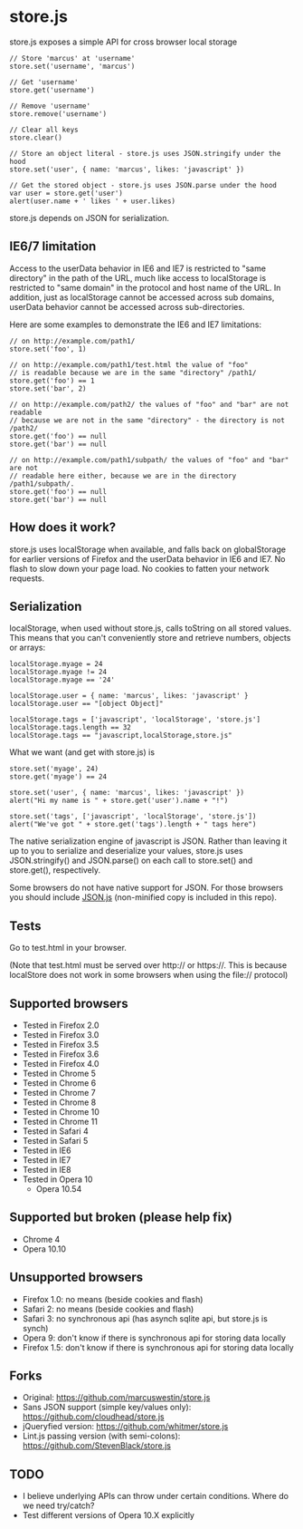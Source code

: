store.js
========

store.js exposes a simple API for cross browser local storage

	// Store 'marcus' at 'username'
	store.set('username', 'marcus')

	// Get 'username'
	store.get('username')

	// Remove 'username'
	store.remove('username')

	// Clear all keys
	store.clear()

	// Store an object literal - store.js uses JSON.stringify under the hood
	store.set('user', { name: 'marcus', likes: 'javascript' })

	// Get the stored object - store.js uses JSON.parse under the hood
	var user = store.get('user')
	alert(user.name + ' likes ' + user.likes)

store.js depends on JSON for serialization.

IE6/7 limitation
----------------
Access to the userData behavior in IE6 and IE7 is restricted to "same directory" in the path of the URL, much like access to localStorage is restricted to "same domain" in the protocol and host name of the URL. In addition, just as localStorage cannot be accessed across sub domains, userData behavior cannot be accessed across sub-directories.

Here are some examples to demonstrate the IE6 and IE7 limitations:

	// on http://example.com/path1/
	store.set('foo', 1)

	// on http://example.com/path1/test.html the value of "foo"
	// is readable because we are in the same "directory" /path1/
	store.get('foo') == 1
	store.set('bar', 2)

	// on http://example.com/path2/ the values of "foo" and "bar" are not readable
	// because we are not in the same "directory" - the directory is not /path2/
	store.get('foo') == null
	store.get('bar') == null

	// on http://example.com/path1/subpath/ the values of "foo" and "bar" are not
	// readable here either, because we are in the directory /path1/subpath/.
	store.get('foo') == null
	store.get('bar') == null

How does it work?
------------------
store.js uses localStorage when available, and falls back on globalStorage for earlier versions of Firefox and the userData behavior in IE6 and IE7. No flash to slow down your page load. No cookies to fatten your network requests.

Serialization
-------------
localStorage, when used without store.js, calls toString on all stored values. This means that you can't conveniently store and retrieve numbers, objects or arrays:

	localStorage.myage = 24
	localStorage.myage != 24
	localStorage.myage == '24'

	localStorage.user = { name: 'marcus', likes: 'javascript' }
	localStorage.user == "[object Object]"

	localStorage.tags = ['javascript', 'localStorage', 'store.js']
	localStorage.tags.length == 32
	localStorage.tags == "javascript,localStorage,store.js"

What we want (and get with store.js) is

	store.set('myage', 24)
	store.get('myage') == 24

	store.set('user', { name: 'marcus', likes: 'javascript' })
	alert("Hi my name is " + store.get('user').name + "!")

	store.set('tags', ['javascript', 'localStorage', 'store.js'])
	alert("We've got " + store.get('tags').length + " tags here")

The native serialization engine of javascript is JSON. Rather than leaving it up to you to serialize and deserialize your values, store.js uses JSON.stringify() and JSON.parse() on each call to store.set() and store.get(), respectively.

Some browsers do not have native support for JSON. For those browsers you should include [JSON.js] (non-minified copy is included in this repo).

Tests
-----
Go to test.html in your browser.

(Note that test.html must be served over http:// or https://. This is because localStore does not work in some browsers when using the file:// protocol)

Supported browsers
------------------
 - Tested in Firefox 2.0
 - Tested in Firefox 3.0
 - Tested in Firefox 3.5
 - Tested in Firefox 3.6
 - Tested in Firefox 4.0
 - Tested in Chrome 5
 - Tested in Chrome 6
 - Tested in Chrome 7
 - Tested in Chrome 8
 - Tested in Chrome 10
 - Tested in Chrome 11
 - Tested in Safari 4
 - Tested in Safari 5
 - Tested in IE6
 - Tested in IE7
 - Tested in IE8
 - Tested in Opera 10
   - Opera 10.54

Supported but broken (please help fix)
--------------------------------------
 - Chrome 4
 - Opera 10.10

Unsupported browsers
-------------------
 - Firefox 1.0: no means (beside cookies and flash)
 - Safari 2: no means (beside cookies and flash)
 - Safari 3: no synchronous api (has asynch sqlite api, but store.js is synch)
 - Opera 9: don't know if there is synchronous api for storing data locally
 - Firefox 1.5: don't know if there is synchronous api for storing data locally

Forks
----
 - Original: https://github.com/marcuswestin/store.js
 - Sans JSON support (simple key/values only): https://github.com/cloudhead/store.js
 - jQueryfied version: https://github.com/whitmer/store.js
 - Lint.js passing version (with semi-colons): https://github.com/StevenBlack/store.js
 
TODO
----
 - I believe underlying APIs can throw under certain conditions. Where do we need try/catch?
 - Test different versions of Opera 10.X explicitly


  [JSON.js]: http://www.json.org/json2.js
